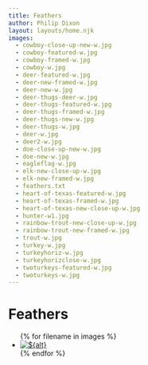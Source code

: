 ```yaml
---
title: Feathers
author: Philip Dixon
layout: layouts/home.njk
images:
  - cowboy-close-up-new-w.jpg
  - cowboy-featured-w.jpg
  - cowboy-framed-w.jpg
  - cowboy-w.jpg
  - deer-featured-w.jpg
  - deer-new-framed-w.jpg
  - deer-new-w.jpg
  - deer-thugs-deer-w.jpg
  - deer-thugs-featured-w.jpg
  - deer-thugs-framed-w.jpg
  - deer-thugs-new-w.jpg
  - deer-thugs-w.jpg
  - deer-w.jpg
  - deer2-w.jpg
  - doe-close-up-new-w.jpg
  - doe-new-w.jpg
  - eagleflag-w.jpg
  - elk-new-close-up-w.jpg
  - elk-new-framed-w.jpg
  - feathers.txt
  - heart-of-texas-featured-w.jpg
  - heart-of-texas-framed-w.jpg
  - heart-of-texas-new-close-up-w.jpg
  - hunter-w1.jpg
  - rainbow-trout-new-close-up-w.jpg
  - rainbow-trout-new-framed-w.jpg
  - trout-w.jpg
  - turkey-w.jpg
  - turkeyhoriz-w.jpg
  - turkeyhorizclose-w.jpg
  - twoturkeys-featured-w.jpg
  - twoturkeys-w.jpg
---
```

# Feathers

<ul class="grid grid-cols-3 gap-4">
  {% for filename in images %}
   <li><a href="https://res.cloudinary.com/donblanco/image/upload/f_auto,q_auto/dwa/feathers/{{ filename }}">
   <picture>
    <source srcset="https://res.cloudinary.com/donblanco/image/upload/f_auto,q_auto,w_320/dwa/feathers/{{ filename }}" media="(max-width: 320px)">
    <source srcset="https://res.cloudinary.com/donblanco/image/upload/f_auto,q_auto,w_375/dwa/feathers/{{ filename }}" media="(max-width: 375px)">
    <source srcset="https://res.cloudinary.com/donblanco/image/upload/f_auto,q_auto,w_414/dwa/feathers/{{ filename }}" media="(max-width: 414px)">
    <source srcset="https://res.cloudinary.com/donblanco/image/upload/f_auto,q_auto,w_755/dwa/feathers/{{ filename }}" media="(min-width: 755px)">
    <img src="https://res.cloudinary.com/donblanco/image/upload/f_auto,q_auto,w_756/dwa/feathers/{{ filename }}" alt="${alt}" />
  </picture>
   </a></li>
  {% endfor %}
  </ul>